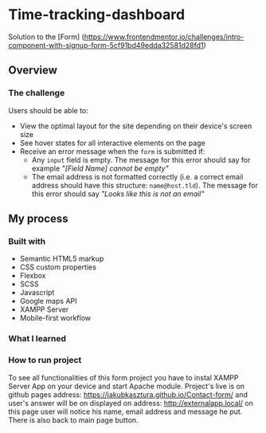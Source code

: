 # Time-tracking-dashboard

Solution to the [Form] (https://www.frontendmentor.io/challenges/intro-component-with-signup-form-5cf91bd49edda32581d28fd1)

## Overview

### The challenge

Users should be able to:

- View the optimal layout for the site depending on their device's screen size
- See hover states for all interactive elements on the page
- Receive an error message when the `form` is submitted if:
  - Any `input` field is empty. The message for this error should say for example _"[Field Name] cannot be empty"_
  - The email address is not formatted correctly (i.e. a correct email address should have this structure: `name@host.tld`). The message for this error should say _"Looks like this is not an email"_

## My process

### Built with

- Semantic HTML5 markup
- CSS custom properties
- Flexbox
- SCSS
- Javascript
- Google maps API
- XAMPP Server
- Mobile-first workflow

### What I learned

### How to run project

To see all functionalities of this form project you have to instal XAMPP Server App on your device and start Apache module. Project's live is on github pages address: https://jakubkasztura.github.io/Contact-form/ and user's answer will be on displayed on address: http://externalapp.local/ on this page user will notice his name, email address and message he put. There is also back to main page button.
